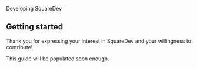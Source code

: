 Developing SquareDev

## Getting started

Thank you for expressing your interest in SquareDev and your willingness to contribute!

This guide will be populated soon enough.
